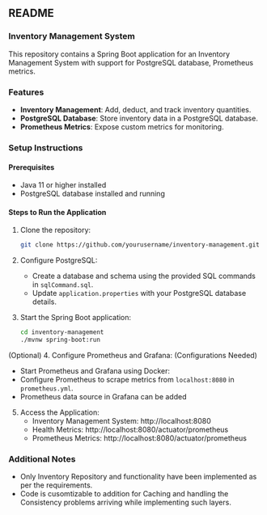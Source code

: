 ## README

### Inventory Management System

This repository contains a Spring Boot application for an Inventory Management System with support for PostgreSQL database, Prometheus metrics.

### Features
- **Inventory Management**: Add, deduct, and track inventory quantities.
- **PostgreSQL Database**: Store inventory data in a PostgreSQL database.
- **Prometheus Metrics**: Expose custom metrics for monitoring.

### Setup Instructions

#### Prerequisites
- Java 11 or higher installed
- PostgreSQL database installed and running

#### Steps to Run the Application

1. Clone the repository:
   ```bash
   git clone https://github.com/yourusername/inventory-management.git
   ```

2. Configure PostgreSQL:
   - Create a database and schema using the provided SQL commands in `sqlCommand.sql`.
   - Update `application.properties` with your PostgreSQL database details.

3. Start the Spring Boot application:
   ```bash
   cd inventory-management
   ./mvnw spring-boot:run
   ```
(Optional)
4. Configure Prometheus and Grafana: (Configurations Needed)
   - Start Prometheus and Grafana using Docker:
   - Configure Prometheus to scrape metrics from `localhost:8080` in `prometheus.yml`.
   - Prometheus data source in Grafana can be added

5. Access the Application:
   - Inventory Management System: http://localhost:8080
   - Health Metrics: http://localhost:8080/actuator/prometheus
   - Prometheus Metrics: http://localhost:8080/actuator/prometheus


### Additional Notes
- Only Inventory Repository and functionality have been implemented as per the requirements.
- Code is cusomtizable to addition for Caching and handling the Consistency problems arriving while implementing such layers.
